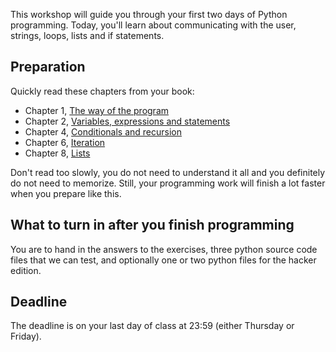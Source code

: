 This workshop will guide you through your first two days of Python programming.
Today, you'll learn about communicating with the user, strings, loops, lists
and if statements.

## Preparation

Quickly read these chapters from your book:

* Chapter 1, [The way of the program](http://www.greenteapress.com/thinkpython/html/thinkpython002.html)
* Chapter 2, [Variables, expressions and statements](http://www.greenteapress.com/thinkpython/html/thinkpython003.html)
* Chapter 4, [Conditionals and recursion](http://www.greenteapress.com/thinkpython/html/thinkpython006.html)
* Chapter 6, [Iteration](http://www.greenteapress.com/thinkpython/html/thinkpython008.html)
* Chapter 8, [Lists](http://www.greenteapress.com/thinkpython/html/thinkpython011.html)

Don't read too slowly, you do not need to understand it all and you definitely
do not need to memorize. Still, your programming work will finish a lot faster
when you prepare like this.

## What to turn in after you finish programming

You are to hand in the answers to the exercises, three python source code files
that we can test, and optionally one or two python files for the hacker edition.

## Deadline

The deadline is on your last day of class at 23:59 (either Thursday or Friday).
